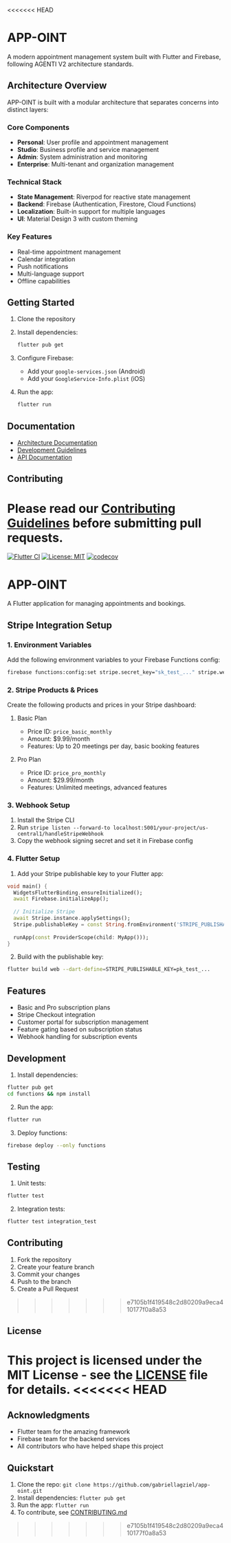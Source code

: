 <<<<<<< HEAD
# APP-OINT

A modern appointment management system built with Flutter and Firebase, following AGENTI V2 architecture standards.

## Architecture Overview

APP-OINT is built with a modular architecture that separates concerns into distinct layers:

### Core Components

- **Personal**: User profile and appointment management
- **Studio**: Business profile and service management
- **Admin**: System administration and monitoring
- **Enterprise**: Multi-tenant and organization management

### Technical Stack

- **State Management**: Riverpod for reactive state management
- **Backend**: Firebase (Authentication, Firestore, Cloud Functions)
- **Localization**: Built-in support for multiple languages
- **UI**: Material Design 3 with custom theming

### Key Features

- Real-time appointment management
- Calendar integration
- Push notifications
- Multi-language support
- Offline capabilities

## Getting Started

1. Clone the repository
2. Install dependencies:

   ```bash
   flutter pub get
   ```

3. Configure Firebase:
   - Add your `google-services.json` (Android)
   - Add your `GoogleService-Info.plist` (iOS)
4. Run the app:

   ```bash
   flutter run
   ```

## Documentation

- [Architecture Documentation](docs/ARCHITECTURE.md)
- [Development Guidelines](docs/DEVELOPMENT.md)
- [API Documentation](docs/API.md)

## Contributing

Please read our [Contributing Guidelines](CONTRIBUTING.md) before submitting pull requests.
=======
[![Flutter CI](https://github.com/gabriellagziel/app-oint/actions/workflows/flutter.yml/badge.svg)](https://github.com/gabriellagziel/app-oint/actions/workflows/flutter.yml)
[![License: MIT](https://img.shields.io/badge/License-MIT-yellow.svg)](LICENSE)
[![codecov](https://codecov.io/gh/gabriellagziel/app-oint/branch/main/graph/badge.svg)](https://codecov.io/gh/gabriellagziel/app-oint)

# APP-OINT

A Flutter application for managing appointments and bookings.

## Stripe Integration Setup

### 1. Environment Variables

Add the following environment variables to your Firebase Functions config:

```bash
firebase functions:config:set stripe.secret_key="sk_test_..." stripe.webhook_secret="whsec_..." app.url="https://your-app.web.app"
```

### 2. Stripe Products & Prices

Create the following products and prices in your Stripe dashboard:

1. Basic Plan
   - Price ID: `price_basic_monthly`
   - Amount: $9.99/month
   - Features: Up to 20 meetings per day, basic booking features

2. Pro Plan
   - Price ID: `price_pro_monthly`
   - Amount: $29.99/month
   - Features: Unlimited meetings, advanced features

### 3. Webhook Setup

1. Install the Stripe CLI
2. Run `stripe listen --forward-to localhost:5001/your-project/us-central1/handleStripeWebhook`
3. Copy the webhook signing secret and set it in Firebase config

### 4. Flutter Setup

1. Add your Stripe publishable key to your Flutter app:

```dart
void main() {
  WidgetsFlutterBinding.ensureInitialized();
  await Firebase.initializeApp();
  
  // Initialize Stripe
  await Stripe.instance.applySettings();
  Stripe.publishableKey = const String.fromEnvironment('STRIPE_PUBLISHABLE_KEY');
  
  runApp(const ProviderScope(child: MyApp()));
}
```

2. Build with the publishable key:

```bash
flutter build web --dart-define=STRIPE_PUBLISHABLE_KEY=pk_test_...
```

## Features

- Basic and Pro subscription plans
- Stripe Checkout integration
- Customer portal for subscription management
- Feature gating based on subscription status
- Webhook handling for subscription events

## Development

1. Install dependencies:
```bash
flutter pub get
cd functions && npm install
```

2. Run the app:
```bash
flutter run
```

3. Deploy functions:
```bash
firebase deploy --only functions
```

## Testing

1. Unit tests:
```bash
flutter test
```

2. Integration tests:
```bash
flutter test integration_test
```

## Contributing

1. Fork the repository
2. Create your feature branch
3. Commit your changes
4. Push to the branch
5. Create a Pull Request
>>>>>>> e7105b1f419548c2d80209a9eca410177f0a8a53

## License

This project is licensed under the MIT License - see the [LICENSE](LICENSE) file for details.
<<<<<<< HEAD
=======

## Acknowledgments

- Flutter team for the amazing framework
- Firebase team for the backend services
- All contributors who have helped shape this project

## Quickstart
1. Clone the repo: `git clone https://github.com/gabriellagziel/app-oint.git`
2. Install dependencies: `flutter pub get`
3. Run the app: `flutter run`
4. To contribute, see [CONTRIBUTING.md](CONTRIBUTING.md)
>>>>>>> e7105b1f419548c2d80209a9eca410177f0a8a53
